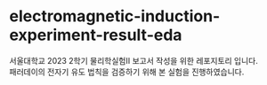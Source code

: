 # electromagnetic-induction-experiment-result-eda

서울대학교 2023 2학기 물리학실험II 보고서 작성을 위한 레포지토리 입니다. \
패러데이의 전자기 유도 법칙을 검증하기 위해 본 실험을 진행하였습니다. 
